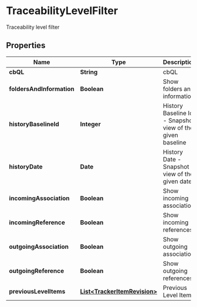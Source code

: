 

# TraceabilityLevelFilter

Traceability level filter

## Properties

Name | Type | Description | Notes
------------ | ------------- | ------------- | -------------
**cbQL** | **String** | cbQL | 
**foldersAndInformation** | **Boolean** | Show folders and information |  [optional]
**historyBaselineId** | **Integer** | History Baseline Id - Snapshot view of the given baseline |  [optional]
**historyDate** | **Date** | History Date - Snapshot view of the given date |  [optional]
**incomingAssociation** | **Boolean** | Show incoming association |  [optional]
**incomingReference** | **Boolean** | Show incoming references |  [optional]
**outgoingAssociation** | **Boolean** | Show outgoing association |  [optional]
**outgoingReference** | **Boolean** | Show outgoing references |  [optional]
**previousLevelItems** | [**List&lt;TrackerItemRevision&gt;**](TrackerItemRevision.md) | Previous Level Items |  [optional]



